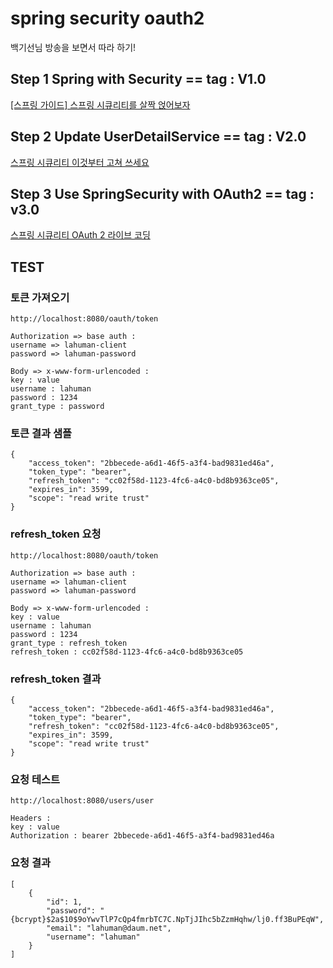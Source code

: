 # spring security oauth2

백기선님 방송을 보면서 따라 하기!

## Step 1 Spring with Security == tag : V1.0
[[스프링 가이드] 스프링 시큐리티를 살짝 얹어보자](https://www.youtube.com/watch?v=zANzxwy4y3k)

## Step 2 Update UserDetailService == tag : V2.0
[스프링 시큐리티 이것부터 고쳐 쓰세요](https://www.youtube.com/watch?v=fG21HKnYt6g)

## Step 3 Use SpringSecurity with OAuth2 == tag : v3.0
[스프링 시큐리티 OAuth 2 라이브 코딩](https://www.youtube.com/watch?v=NQM1hghpF0Q)

## TEST

### 토큰 가져오기
~~~
http://localhost:8080/oauth/token

Authorization => base auth : 
username => lahuman-client
password => lahuman-password

Body => x-www-form-urlencoded :
key : value
username : lahuman
password : 1234
grant_type : password
~~~

### 토큰 결과 샘플
~~~
{
    "access_token": "2bbecede-a6d1-46f5-a3f4-bad9831ed46a",
    "token_type": "bearer",
    "refresh_token": "cc02f58d-1123-4fc6-a4c0-bd8b9363ce05",
    "expires_in": 3599,
    "scope": "read write trust"
}
~~~

### refresh_token 요청
~~~
http://localhost:8080/oauth/token

Authorization => base auth : 
username => lahuman-client
password => lahuman-password

Body => x-www-form-urlencoded :
key : value
username : lahuman
password : 1234
grant_type : refresh_token
refresh_token : cc02f58d-1123-4fc6-a4c0-bd8b9363ce05
~~~

### refresh_token 결과
~~~
{
    "access_token": "2bbecede-a6d1-46f5-a3f4-bad9831ed46a",
    "token_type": "bearer",
    "refresh_token": "cc02f58d-1123-4fc6-a4c0-bd8b9363ce05",
    "expires_in": 3599,
    "scope": "read write trust"
}
~~~

### 요청 테스트
~~~
http://localhost:8080/users/user

Headers :
key : value
Authorization : bearer 2bbecede-a6d1-46f5-a3f4-bad9831ed46a
~~~

### 요청 결과
~~~
[
    {
        "id": 1,
        "password": "{bcrypt}$2a$10$9oYwvTlP7cQp4fmrbTC7C.NpTjJIhc5bZzmHqhw/lj0.ff3BuPEqW",
        "email": "lahuman@daum.net",
        "username": "lahuman"
    }
]
~~~
